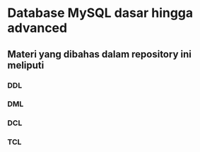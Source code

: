 # Database MySQL dasar hingga advanced
## Materi yang dibahas dalam repository ini meliputi
### DDL
### DML
### DCL
### TCL
